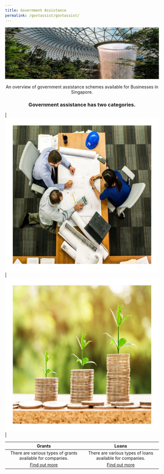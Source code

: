 ```yaml
---
title: Government Assistance
permalink: /govtassist/govtassist/
---
```


[![Government Assistance](/images/programmes/products-and-services/GABanner.jpg)](hhttps://covid.gobusiness.gov.sg/govtassist/govtassist/)

<center>An overview of government assistance schemes available for Businesses in Singapore.</center>

<center><h3>Government assistance has two categories.</h3></center>

|![Grants](/images/programmes/products-and-services/grants.jpg)|![Loans](/images/programmes/products-and-services/loans.jpg)|

| Grants | Loans |
| :-: | :-: |
|There are various types of grants available for companies.|There are various types of loans available for companies.|
|[Find out more](https://covid.gobusiness.gov.sg/govtassist/categories/grants/)|[Find out more](https://covid.gobusiness.gov.sg/govtassist/categories/loans/)|
